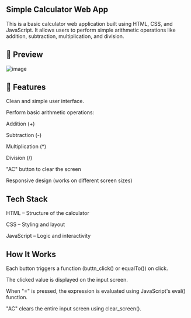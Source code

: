 Simple Calculator Web App
-----------------------------

This is a basic calculator web application built using HTML, CSS, and JavaScript. 
It allows users to perform simple arithmetic operations like addition, subtraction, multiplication, and division.



📸 Preview
-----------

![image](https://github.com/user-attachments/assets/d9711fe8-8ea0-4dad-8a3c-1a275f33a6c2)



🚀 Features
------------

Clean and simple user interface.

Perform basic arithmetic operations:

Addition (+)

Subtraction (-)

Multiplication (*)

Division (/)

"AC" button to clear the screen

Responsive design (works on different screen sizes)



Tech Stack
-----------

HTML – Structure of the calculator

CSS – Styling and layout

JavaScript – Logic and interactivity



How It Works
------------

Each button triggers a function (buttn_click() or equalTo()) on click.

The clicked value is displayed on the input screen.

When "=" is pressed, the expression is evaluated using JavaScript's eval() function.

"AC" clears the entire input screen using clear_screen().


